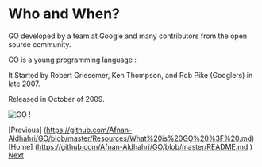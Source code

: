 
# Who and When?

GO  developed by a team at Google and many contributors from the open source community.

GO is a young programming language  :

It Started by Robert Griesemer, Ken Thompson, and Rob Pike (Googlers) in late 2007. 

Released in October of 2009. 

![GO !]( https://cloud.githubusercontent.com/assets/14142983/10261686/19fd7fe4-6961-11e5-837d-ae43515d3e25.jpg "this picture from en.wikipedia.org")

[Previous] (https://github.com/Afnan-Aldhahri/GO/blob/master/Resources/What%20is%20GO%20%3F%20.md)
[Home] (https://github.com/Afnan-Aldhahri/GO/blob/master/README.md )
[ Next](https://github.com/Afnan-Aldhahri/GO/blob/master/Resources/Why%20GO.md)
